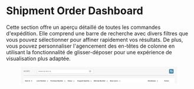 # Shipment Order Dashboard

Cette section offre un aperçu détaillé de toutes les commandes d'expédition. Elle comprend une barre de recherche avec divers filtres que vous pouvez sélectionner pour affiner rapidement vos résultats. De plus, vous pouvez personnaliser l'agencement des en-têtes de colonne en utilisant la fonctionnalité de glisser-déposer pour une expérience de visualisation plus adaptée.

<figure><img src="../../.gitbook/assets/shipment-order-dashboard.png" alt=""><figcaption></figcaption></figure>
